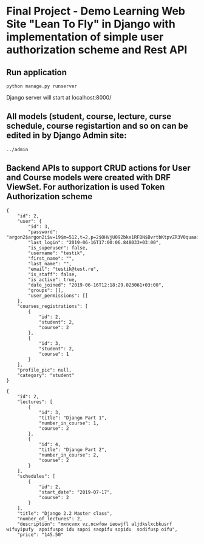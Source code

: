 # Final Project - Demo Learning Web Site "Lean To Fly" in Django with implementation of simple user authorization scheme and Rest API

## Run application
```
python manage.py runserver
```
Django server will start at localhost:8000/


##  All models (student, course, lecture, curse schedule, course registartion and so on can be edited in by Django Admin site:
```
../admin

```

## Backend APIs to support CRUD actions for User and Course models were created with DRF ViewSet. For authorization is used Token Authorization scheme

```
{
    "id": 2,
    "user": {
        "id": 3,
        "password": "argon2$argon2i$v=19$m=512,t=2,p=2$OHVjU092bkx1RFBN$BvrtbKtpvZR3V0quaaiNaQ",
        "last_login": "2019-06-16T17:00:06.848033+03:00",
        "is_superuser": false,
        "username": "testik",
        "first_name": "",
        "last_name": "",
        "email": "testik@test.ru",
        "is_staff": false,
        "is_active": true,
        "date_joined": "2019-06-16T12:18:29.023061+03:00",
        "groups": [],
        "user_permissions": []
    },
    "courses_registrations": [
        {
            "id": 2,
            "student": 2,
            "course": 2
        },
        {
            "id": 3,
            "student": 2,
            "course": 1
        }
    ],
    "profile_pic": null,
    "category": "student"
}

```

```
{
    "id": 2,
    "lectures": [
        {
            "id": 3,
            "title": "Django Part 1",
            "number_in_course": 1,
            "course": 2
        },
        {
            "id": 4,
            "title": "Django Part 2",
            "number_in_course": 2,
            "course": 2
        }
    ],
    "schedules": [
        {
            "id": 2,
            "start_date": "2019-07-17",
            "course": 2
        }
    ],
    "title": "Django 2.2 Master class",
    "number_of_lectures": 2,
    "description": "mxncvmx vz,ncwfow ieowjfl aljdkslxcbkusrf wifuyipufy  apoifuspo idu sapoi saopifu sopidu  sodifusp oifu",
    "price": "145.50"
```